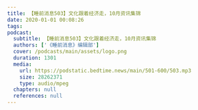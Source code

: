 ```yaml
---
title: 【睡前消息503】文化跟着经济走，10月资讯集锦
date: 2020-01-01 00:08:26
tags:
podcast:
  subtitle: 【睡前消息503】文化跟着经济走，10月资讯集锦
  authors: ['《睡前消息》编辑部']
  cover: /podcasts/main/assets/logo.png
  duration: 1301
  media:
    url: https://podstatic.bedtime.news/main/501-600/503.mp3
    size: 28262371
    type: audio/mpeg
  chapters: null
  references: null
---
```

